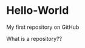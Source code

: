 # Hello-World
My first repository on GitHub
<!DOCTYPE>
<html>
<body>
  <p>What is a repository??</p>
